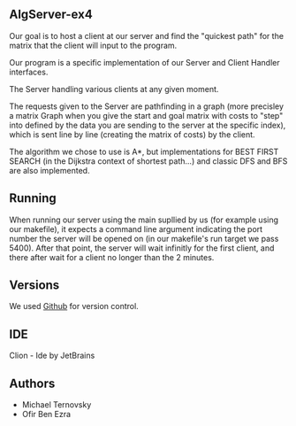 ## AlgServer-ex4

Our goal is to host a client at our server and find the "quickest path" for the matrix that the client will input to the program.

Our program is a specific implementation of our Server and Client Handler interfaces.

The Server handling various clients at any given moment.

The requests given to the Server are pathfinding in a graph (more precisley a matrix Graph when you give the start and goal matrix with costs to "step" into defined 
by the data you are sending to the server at the specific index), which is sent line by line (creating the matrix of costs) by the client.

The algorithm we chose to use is A*, but implementations for BEST FIRST SEARCH (in the Dijkstra context of shortest path...) and classic DFS and BFS are also implemented.


## Running

When running our server using the main supllied by us (for example using our makefile), it expects a command line argument indicating the port number the server will be
opened on (in our makefile's run target we pass 5400). After that point, the server will wait infinitly for the first client, and there after wait for a client no longer
than the 2 minutes.

## Versions

We used [Github](https://github.com/michaeltern/ex4.git) for version control.


## IDE

Clion - Ide by JetBrains

## Authors

- Michael Ternovsky
- Ofir Ben Ezra
